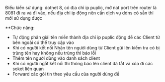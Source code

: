 Điều kiền sử dụng: dotnet 8, có địa chỉ ip puplic, mở nat port trên router là 8081 đi ra và đi vào, nếu địa chỉ ip động nên cần dịch vụ ddns có sẵn thỉ mới sử dụng được   

**Chức năng:
  + Tự động phân giải tên miền thành địa chỉ ip  puplic động để các Client từ bên ngoài có thể truy cập vào
  + Khi có người kết nối Nhận tên người dùng từ Client gửi lên kiểm tra có bị trùng tên hay không nếu trùng thì báo lỗi
  + Thêm tên người dùng vào danh sách client
  + Khi có người ngắt kết nối thì thông báo lên client đã tắt và xóa đi các soket liên quan 
  + Forward các gói tin theo yêu cầu của người dùng để 
    
